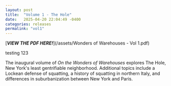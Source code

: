 ```yaml
---
layout: post
title:  "Volume 1 - The Hole"
date:   2025-04-20 22:04:49 -0400
categories: releases
permalink: "vol1"
---
```

[**_VIEW THE PDF HERE!_**](/assets/Wonders of Warehouses - Vol 1.pdf)

testing 123

The inaugural volume of *On the Wonders of Warehouses* explores The Hole, New York's least gentrifiable neighborhood. Additional topics include a Lockean defense of squatting, a history of squatting in northern Italy, and differences in suburbanization between New York and Paris.


